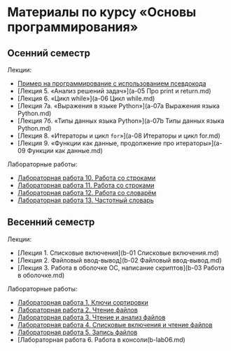 # Материалы по курсу «Основы программирования»

## Осенний семестр

Лекции:

* [Пример на программирование с использованием псевдокода](pseudocode-pics/README.md)
* [Лекция 5. «Анализ решений задач»](a-05 Про print и return.md)
* [Лекция 6. «Цикл while»](a-06 Цикл while.md)
* [Лекция 7а. «Выражения в языке Python»](a-07a Выражения языка Python.md)
* [Лекция 7б. «Типы данных языка Python»](a-07b Типы данных языка Python.md)
* [Лекция 8. «Итераторы и цикл `for`»](a-08 Итераторы и цикл for.md)
* [Лекция 9. «Функции как данные, продолжение про итераторы»](a-09 Функции как данные.md)

Лабораторные работы:

* [Лабораторная работа 10. Работа со строками](a-lab10.md)
* [Лабораторная работа 11. Работа со строками](a-lab11.md)
* [Лабораторная работа 12. Работа со словарём](a-lab12.md)
* [Лабораторная работа 13. Частотный словарь](a-lab13.md)


## Весенний семестр

Лекции:

* [Лекция 1. Списковые включения](b-01 Списковые включения.md)
* [Лекция 2. Файловый ввод-вывод](b-02 Файловый ввод-вывод.md)
* [Лекция 3. Работа в оболочке ОС, написание скриптов](b-03 Работа в оболочке.md)

Лабораторные работы:

* [Лабораторная работа 1. Ключи сортировки](b-lab01.md)
* [Лабораторная работа 2. Чтение файлов](b-lab02.md)
* [Лабораторная работа 3. Чтение и анализ файлов](b-lab03.md)
* [Лабораторная работа 4. Списковые включения и чтение файлов](b-lab04.md)
* [Лабораторная работа 5. Запись файлов](b-lab05.md)
* [Лабораторная работа 6. Работа в консоли(b-lab06.md)

